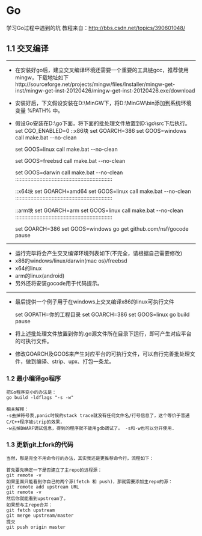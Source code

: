 # Go
学习Go过程中遇到的坑
教程来自：http://bbs.csdn.net/topics/390601048/

## 1.1 交叉编译
-------------------------------------------------------------------
* 在安装好go后，建立交叉编译环境还需要一个重要的工具链gcc，推荐使用mingw，下载地址如下http://sourceforge.net/projects/mingw/files/Installer/mingw-get-inst/mingw-get-inst-20120426/mingw-get-inst-20120426.exe/download
* 安装好后，下文假设安装在D:\MinGW下，将D:\MinGW\bin添加到系统环境变量 %PATH% 中。
* 假设Go安装在D:\go下面，将下面的批处理文件放置到D:\go\src下后执行。
    set CGO_ENABLED=0
    ::x86块
    set GOARCH=386
    set GOOS=windows
    call make.bat --no-clean

    set GOOS=linux
    call make.bat --no-clean

    set GOOS=freebsd
    call make.bat --no-clean

    set GOOS=darwin
    call make.bat --no-clean
    ::::::::::::::::::::::::::::::::::::::::::::::::::::::::::::::::

    ::x64块
    set GOARCH=amd64
    set GOOS=linux
    call make.bat --no-clean
    ::::::::::::::::::::::::::::::::::::::::::::::::::::::::::::::::

    ::arm块
    set GOARCH=arm
    set GOOS=linux
    call make.bat --no-clean
    ::::::::::::::::::::::::::::::::::::::::::::::::::::::::::::::::

    set GOARCH=386
    set GOOS=windows
    go get github.com/nsf/gocode
    pause
-------------------------------------------------------------------
* 运行完毕将会产生交叉编译环境列表如下(不完全，请根据自己需要修改)
* x86的windows/linux/darwin(mac os)/freebsd
* x64的linux
* arm的linux(android)
* 另外还将安装gocode用于代码提示。
-------------------------------------------------------------------
* 最后提供一个例子用于在windows上交叉编译x86的linux可执行文件

    set GOPATH=你的工程目录
    set GOARCH=386
    set GOOS=linux
    go build
    pause

* 将上述批处理文件放置到你的.go源文件所在目录下运行，即可产生对应平台的可执行文件。
* 修改GOARCH及GOOS来产生对应平台的可执行文件，可以自行完善批处理文件，做到编译、strip、upx、打包一条龙。

### 1.2 最小编译go程序
    把Go程序变小的办法是：
    go build -ldflags "-s -w"

    相关解释：
    -s去掉符号表,panic时候的stack trace就没有任何文件名/行号信息了，这个等价于普通C/C++程序被strip的效果，
    -w去掉DWARF调试信息，得到的程序就不能用gdb调试了。 -s和-w也可以分开使用.
### 1.3 更新git上fork的代码
    当然，那是完全不用命令行的办法，其实我还是更推荐命令行，流程如下：

    首先要先确定一下是否建立了主repo的远程源：
    git remote -v
    如果里面只能看到你自己的两个源(fetch 和 push)，那就需要添加主repo的源：
    git remote add upstream URL
    git remote -v
    然后你就能看到upstream了。
    如果想与主repo合并：
    git fetch upstream
    git merge upstream/master
    提交
    git push origin master